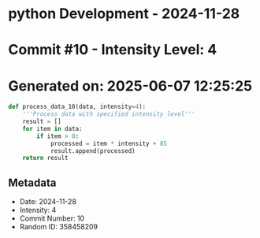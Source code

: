 ﻿# python Development - 2024-11-28
# Commit #10 - Intensity Level: 4
# Generated on: 2025-06-07 12:25:25
```python
def process_data_10(data, intensity=4):
    '''Process data with specified intensity level'''
    result = []
    for item in data:
        if item > 0:
            processed = item * intensity + 85
            result.append(processed)
    return result
```
## Metadata
- Date: 2024-11-28
- Intensity: 4
- Commit Number: 10
- Random ID: 358458209
